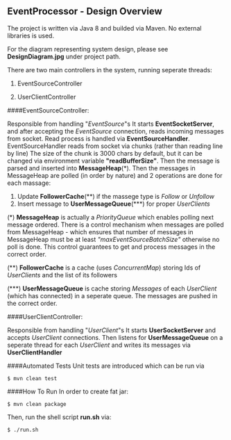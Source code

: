 ## EventProcessor - Design Overview

The project is written via Java 8 and builded via Maven. No external libraries is used.

For the diagram representing system design, please see **DesignDiagram.jpg** under project path.

There are two main controllers in the system, running seperate threads:

1. EventSourceController

2. UserClientController

####EventSourceController:

Responsible from handling "*EventSource*"s 
It starts **EventSocketServer**, and after accepting the *EventSource* connection, reads incoming messages from socket.
Read process is handled via **EventSourceHandler**. EventSourceHandler reads from socket via chunks (rather than reading line by line)
The size of the chunk is 3000 chars by default, but it can be changed via environment variable **"readBufferSize"**. 
Then the message is parsed and inserted into **MessageHeap**(*). 
Then the messages in MessageHeap are polled (in order by nature) and 2 operations are done for each massage:
1) Update **FollowerCache**(**) if the massege type is *Follow* or *Unfollow*
2) Insert message to **UserMessageQueue**(***) for proper *UserClients*

(*) **MessageHeap** is actually a *PriorityQueue* which enables polling next message ordered.
There is a control mechanism when messages are polled from MessageHeap - which ensures that number of messages in MessageHeap must be at least *"maxEventSourceBatchSize"*
otherwise no poll is done. This control guarantees to get and process messages in the correct order.

(**) **FollowerCache** is a cache (uses *ConcurrentMap*) storing Ids of *UserClients* and the list of its followers

(***) **UserMessageQueue** is cache storing *Messages* of each *UserClient* (which has connected) in a seperate queue. The messages are pushed in the correct order.

####UserClientController:

Responsible from handling "*UserClient*"s
It starts **UserSocketServer** and accepts *UserClient* connections.
Then listens for **UserMessageQueue** on a seperate thread for each *UserClient* and writes its messages via **UserClientHandler**

####Automated Tests
Unit tests are introduced which can be run via
```
$ mvn clean test
```


####How To Run
In order to create fat jar:
```
$ mvn clean package
```

Then, run the shell script **run.sh** via:

```
$ ./run.sh
```


